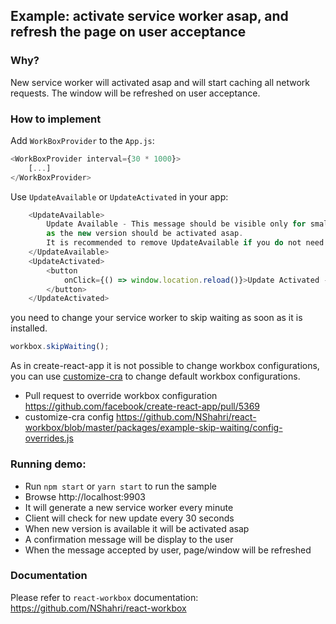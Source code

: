 ## Example: activate service worker asap, and refresh the page on user acceptance

### Why?

New service worker will activated asap and will start caching all network requests.
The window will be refreshed on user acceptance.

### How to implement

Add `WorkBoxProvider` to the `App.js`:
```js
<WorkBoxProvider interval={30 * 1000}>
    [...]
</WorkBoxProvider>
```

Use `UpdateAvailable` or `UpdateActivated` in your app:
```js
    <UpdateAvailable>
        Update Available - This message should be visible only for small time,
        as the new version should be activated asap.
        It is recommended to remove UpdateAvailable if you do not need it.
    </UpdateAvailable>
    <UpdateActivated>
        <button
            onClick={() => window.location.reload()}>Update Activated - Click to Refresh
        </button>
    </UpdateActivated>
```

you need to change your service worker to skip waiting as soon as it is installed.

```js
workbox.skipWaiting();
```

As in create-react-app it is not possible to change workbox configurations,
you can use [customize-cra](https://github.com/arackaf/customize-cra) to change default workbox configurations.

- Pull request to override workbox configuration https://github.com/facebook/create-react-app/pull/5369
- customize-cra config https://github.com/NShahri/react-workbox/blob/master/packages/example-skip-waiting/config-overrides.js

### Running demo:
- Run `npm start` or `yarn start` to run the sample
- Browse http://localhost:9903
- It will generate a new service worker every minute
- Client will check for new update every 30 seconds
- When new version is available it will be activated asap
- A confirmation message will be display to the user
- When the message accepted by user, page/window will be refreshed


### Documentation
Please refer to `react-workbox` documentation:
https://github.com/NShahri/react-workbox